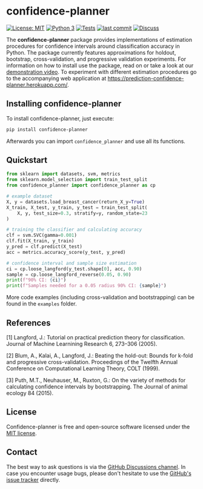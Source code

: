 # confidence-planner

[![License: MIT](https://img.shields.io/badge/License-MIT-yellow.svg)](https://opensource.org/licenses/MIT)
[![Python 3](https://img.shields.io/badge/python-3-blue.svg)](https://www.python.org/downloads/)
[![Tests](https://github.com/dabrze/confidence-planner/actions/workflows/Tests.yml/badge.svg?branch=main)](https://github.com/dabrze/confidence-planner/actions/workflows/Tests.yml)
[![last commit](https://img.shields.io/github/last-commit/dabrze/confidence-planner)](https://github.com/dabrze/confidence-planner/commits/)
[![Discuss](https://img.shields.io/github/discussions/dabrze/confidence-planner)](https://github.com/dabrze/confidence-planner/discussions)

The **confidence-planner** package provides implementations of estimation procedures for confidence intervals 
around classification accuracy in Python. The package currently features approximations for holdout, bootstrap,
cross-validation, and progressive validation experiments. For information on how to install use the package, 
read on or take a look at our [demonstration video](https://github.com/dabrze/confidence-planner). To experiment with different estimation procedures go to the 
accompanying web application at https://prediction-confidence-planner.herokuapp.com/. 

## Installing confidence-planner

To install confidence-planner, just execute:

```bash
pip install confidence-planner
```

Afterwards you can import `confidence_planner` and use all its functions.

## Quickstart

```python
from sklearn import datasets, svm, metrics
from sklearn.model_selection import train_test_split
from confidence_planner import confidence_planner as cp

# example dataset
X, y = datasets.load_breast_cancer(return_X_y=True)
X_train, X_test, y_train, y_test = train_test_split(
    X, y, test_size=0.3, stratify=y, random_state=23
)

# training the classifier and calculating accuracy
clf = svm.SVC(gamma=0.001)
clf.fit(X_train, y_train)
y_pred = clf.predict(X_test)
acc = metrics.accuracy_score(y_test, y_pred)

# confidence interval and sample size estimation
ci = cp.loose_langford(y_test.shape[0], acc, 0.90)
sample = cp.loose_langford_reverse(0.05, 0.90)
print(f"90% CI: {ci}")
print(f"Samples needed for a 0.05 radius 90% CI: {sample}")
```

More code examples (including cross-validation and bootstrapping) can be found in the `examples` folder.

## References

[1] Langford, J.: Tutorial on practical prediction theory for classification. 
Journal of Machine Learnining Research 6, 273–306 (2005).

[2] Blum, A., Kalai, A., Langford, J.: Beating the hold-out: Bounds for k-fold and progressive cross-validation. 
Proceedings of the Twelfth Annual Conference on Computational Learning Theory, COLT (1999).

[3] Puth, M.T., Neuhauser, M., Ruxton, G.: On the variety of methods for calculating confidence intervals by bootstrapping. 
The Journal of animal ecology 84 (2015).

## License 

Confidence-planner is free and open-source software licensed under the [MIT license](https://opensource.org/licenses/MIT).

## Contact

The best way to ask questions is via the [GitHub Discussions channel](https://github.com/dabrze/confidence-planner/discussions). 
In case you encounter usage bugs, please don't hesitate to use the [GitHub's issue tracker](https://github.com/dabrze/confidence-planner/issues) directly. 
